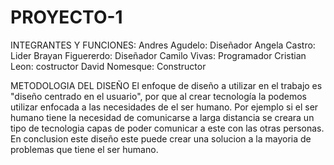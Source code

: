 # PROYECTO-1
INTEGRANTES Y FUNCIONES:
Andres Agudelo: Diseñador
Angela Castro: Lider
Brayan Figuererdo: Diseñador
Camilo Vivas: Programador
Cristian Leon: costructor
David Nomesque: Constructor

METODOLOGIA DEL DISEÑO 
El enfoque de diseño a utilizar en el trabajo es "diseño centrado en el usuario", por que al crear tecnología la podemos utilizar enfocada a las necesidades de el ser humano. Por ejemplo si el ser humano tiene la necesidad de comunicarse a larga distancia se creara un tipo de tecnologia capas de poder comunicar a este con las otras personas.
En conclusion este diseño este puede crear una solucion a la mayoria de problemas que tiene el ser humano.
